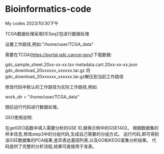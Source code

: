 # Bioinformatics-code
My codes
2023/10/30下午








TCGA数据处理采用DESeq2包进行数据处理

设置工作路径,例如:"/home/user/TCGA_data"

需要在TCGA(https://portal.gdc.cancer.gov/)下载数据:

gdc_sample_sheet.20xx-xx-xx.tsv
metadata.cart.20xx-xx-xx.json
gdc_download_20xxxxxx_xxxxxx.tar.gz
将gdc_download_20xxxxxx_xxxxxx.tar.gz解压到当前工作路径

修改代码中默认的工作路径为实际工作路径,例如:

work_dir = "/home/user/TCGA_data"

随后运行代码进行数据处理。










GEO使用说明:  

在getGEO函数中填入需要分析的GSE ID,替换示例中的GSE1402。
根据数据集的样本信息,修改step3中的分组代码,生成自己需要的分组方式。
运行代码,即可得到该GSE数据集的PCA结果,差异表达基因列表,以及GO和KEGG富集分析结果。
代码提供了完整的分析流程,结果可直接用于发表。





  







